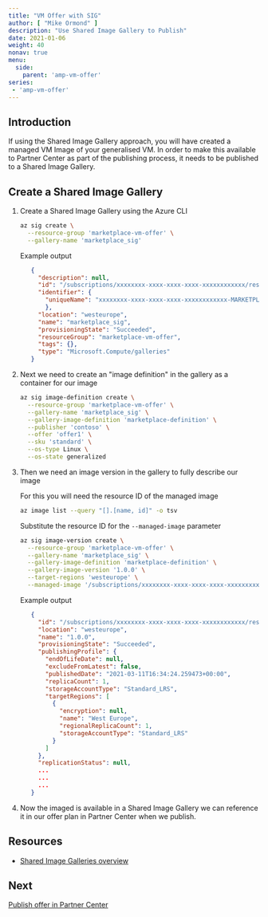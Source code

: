 ```yaml
---
title: "VM Offer with SIG"
author: [ "Mike Ormond" ]
description: "Use Shared Image Gallery to Publish"
date: 2021-01-06
weight: 40
nonav: true
menu:
  side:
    parent: 'amp-vm-offer'
series:
 - 'amp-vm-offer'
---
```


## Introduction

If using the Shared Image Gallery approach, you will have created a managed VM Image of your generalised VM. In order to make this available to Partner Center as part of the publishing process, it needs to be published to a Shared Image Gallery.

## Create a Shared Image Gallery

1. Create a Shared Image Gallery using the Azure CLI

   ```bash
   az sig create \
     --resource-group 'marketplace-vm-offer' \
     --gallery-name 'marketplace_sig'
   ```

   Example output

   ```json
      {
        "description": null,
        "id": "/subscriptions/xxxxxxxx-xxxx-xxxx-xxxx-xxxxxxxxxxxx/resourceGroups/marketplace-vm-offer/providers/Microsoft.Compute/galleries/marketplace_sig",
        "identifier": {
          "uniqueName": "xxxxxxxx-xxxx-xxxx-xxxx-xxxxxxxxxxxx-MARKETPLACE_SIG"
          },
        "location": "westeurope",
        "name": "marketplace_sig",
        "provisioningState": "Succeeded",
        "resourceGroup": "marketplace-vm-offer",
        "tags": {},
        "type": "Microsoft.Compute/galleries"
      }
   ```

1. Next we need to create an "image definition" in the gallery as a container for our image

    ```bash
    az sig image-definition create \
      --resource-group 'marketplace-vm-offer' \
      --gallery-name 'marketplace_sig' \
      --gallery-image-definition 'marketplace-definition' \
      --publisher 'contoso' \
      --offer 'offer1' \
      --sku 'standard' \
      --os-type Linux \
      --os-state generalized
    ```

1. Then we need an image version in the gallery to fully describe our image

    For this you will need the resource ID of the managed image

    ```bash
    az image list --query "[].[name, id]" -o tsv
    ```

    Substitute the resource ID for the ```--managed-image``` parameter

    ```bash
    az sig image-version create \
      --resource-group 'marketplace-vm-offer' \
      --gallery-name 'marketplace_sig' \
      --gallery-image-definition 'marketplace-definition' \
      --gallery-image-version '1.0.0' \
      --target-regions 'westeurope' \
      --managed-image '/subscriptions/xxxxxxxx-xxxx-xxxx-xxxx-xxxxxxxxxxxx/resourceGroups/MARKETPLACE-VM-OFFER/providers/Microsoft.Compute/images/marketplacevm-image'
    ```

   Example output

   ```json
      {
        "id": "/subscriptions/xxxxxxxx-xxxx-xxxx-xxxx-xxxxxxxxxxxx/resourceGroups/marketplace-vm-offer/providers/Microsoft.Compute/galleries/marketplace_sig/images/marketplace-definition/versions/1.0.0",
        "location": "westeurope",
        "name": "1.0.0",
        "provisioningState": "Succeeded",
        "publishingProfile": {
          "endOfLifeDate": null,
          "excludeFromLatest": false,
          "publishedDate": "2021-03-11T16:34:24.259473+00:00",
          "replicaCount": 1,
          "storageAccountType": "Standard_LRS",
          "targetRegions": [
            {
              "encryption": null,
              "name": "West Europe",
              "regionalReplicaCount": 1,
              "storageAccountType": "Standard_LRS"
            }
          ]
        },
        "replicationStatus": null,
        ...
        ...
        ...
      }
   ```

1. Now the imaged is available in a Shared Image Gallery we can reference it in our offer plan in Partner Center when we publish.

## Resources

* [Shared Image Galleries overview](https://docs.microsoft.com/azure/virtual-machines/shared-image-galleries)

## Next

[Publish offer in Partner Center](../vmpublish)
